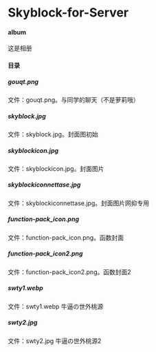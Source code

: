# Skyblock-for-Server

#### album
这是相册

#### 目录
##### gouqt.png
文件：gouqt.png。与同学的聊天（不是萝莉哦）
##### skyblock.jpg
文件：skyblock.jpg。封面图初始
##### skyblockicon.jpg
文件：skyblockicon.jpg。封面图片
##### skyblockiconnettase.jpg
文件：skyblockiconnettase.jpg。封面图片网抑专用
##### function-pack_icon.png
文件：function-pack_icon.png。函数封面
##### function-pack_icon2.png
文件：function-pack_icon2.png。函数封面2
##### swty1.webp
文件：swty1.webp 牛逼の世外桃源
##### swty2.jpg
文件：swty2.jpg 牛逼の世外桃源2
